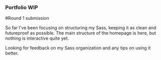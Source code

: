 ### Portfolio WIP

#Round 1 submission

So far I've been focusing on structuring my Sass, keeping it as clean and futureproof as possible. The main structure of the homepage is here, but nothing is interactive quite yet.

Looking for feedback on my Sass organization and any tips on using it better.
